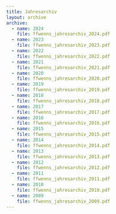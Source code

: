 ```yaml
---
title: Jahresarchiv
layout: archive
archive:
  - name: 2024
    file: ffwenns_jahresarchiv_2024.pdf
  - name: 2023
    file: ffwenns_jahresarchiv_2023.pdf
  - name: 2022
    file: ffwenns_jahresarchiv_2022.pdf
  - name: 2021
    file: ffwenns_jahresarchiv_2021.pdf
  - name: 2020
    file: ffwenns_jahresarchiv_2020.pdf
  - name: 2019
    file: ffwenns_jahresarchiv_2019.pdf
  - name: 2018
    file: ffwenns_jahresarchiv_2018.pdf
  - name: 2017
    file: ffwenns_jahresarchiv_2017.pdf
  - name: 2016
    file: ffwenns_jahresarchiv_2016.pdf
  - name: 2015
    file: ffwenns_jahresarchiv_2015.pdf
  - name: 2014
    file: ffwenns_jahresarchiv_2014.pdf
  - name: 2013
    file: ffwenns_jahresarchiv_2013.pdf
  - name: 2012
    file: ffwenns_jahresarchiv_2012.pdf
  - name: 2011
    file: ffwenns_jahresarchiv_2011.pdf
  - name: 2010
    file: ffwenns_jahresarchiv_2010.pdf
  - name: 2009
    file: ffwenns_jahresarchiv_2009.pdf
---
```


